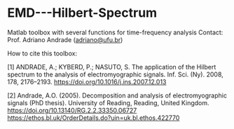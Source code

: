 # EMD---Hilbert-Spectrum
Matlab toolbox with several functions for time-frequency analysis
Contact: Prof. Adriano Andrade (adriano@ufu.br)

How to cite this toolbox:

[1] ANDRADE, A.; KYBERD, P.; NASUTO, S. The application of the Hilbert spectrum to the analysis of electromyographic signals. Inf. Sci. (Ny). 2008, 178, 2176–2193.
https://doi.org/10.1016/j.ins.2007.12.013

[2] Andrade, A.O. (2005). Decomposition and analysis of electromyographic signals (PhD thesis). University of Reading, Reading, United Kingdom. 
https://doi.org/10.13140/RG.2.2.33350.06727
https://ethos.bl.uk/OrderDetails.do?uin=uk.bl.ethos.422770
